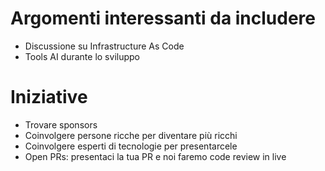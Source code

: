 # Argomenti interessanti da includere
- Discussione su Infrastructure As Code
- Tools AI durante lo sviluppo


# Iniziative
- Trovare sponsors 
- Coinvolgere persone ricche per diventare più ricchi
- Coinvolgere esperti di tecnologie per presentarcele
- Open PRs: presentaci la tua PR e noi faremo code review in live
